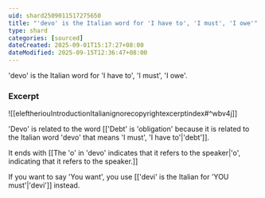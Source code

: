 ```yaml
---
uid: shard2509011517275650
title: "'devo' is the Italian word for 'I have to', 'I must', 'I owe'"
type: shard
categories: [sourced]
dateCreated: 2025-09-01T15:17:27+08:00
dateModified: 2025-09-15T12:36:47+08:00
---
```

'devo' is the Italian word for 'I have to', 'I must', 'I owe'.

### Excerpt
![[eleftheriouIntroductionItalianignorecopyrightexcerptindex#^wbv4j]]

'Devo' is related to the word [['Debt' is 'obligation' because it is related to the Italian word 'devo' that means 'I must', 'I have to'|'debt']].

It ends with [[The 'o' in 'devo' indicates that it refers to the speaker|'o', indicating that it refers to the speaker.]]

If you want to say 'You want', you use [['devi' is the Italian for 'YOU must'|'devi']] instead. 